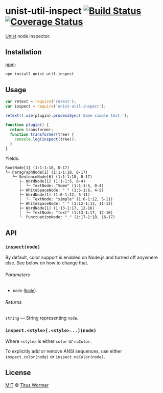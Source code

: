 # unist-util-inspect [![Build Status][build-badge]][build-page] [![Coverage Status][coverage-badge]][coverage-page]

[Unist][] node inspector.

## Installation

[npm][]:

```bash
npm install unist-util-inspect
```

## Usage

```javascript
var retext = require('retext');
var inspect = require('unist-util-inspect');

retext().use(plugin).processSync('Some simple text.');

function plugin() {
  return transformer;
  function transformer(tree) {
    console.log(inspect(tree));
  }
}
```

Yields:

```text
RootNode[1] (1:1-1:18, 0-17)
└─ ParagraphNode[1] (1:1-1:18, 0-17)
   └─ SentenceNode[6] (1:1-1:18, 0-17)
      ├─ WordNode[1] (1:1-1:5, 0-4)
      │  └─ TextNode: "Some" (1:1-1:5, 0-4)
      ├─ WhiteSpaceNode: " " (1:5-1:6, 4-5)
      ├─ WordNode[1] (1:6-1:12, 5-11)
      │  └─ TextNode: "simple" (1:6-1:12, 5-11)
      ├─ WhiteSpaceNode: " " (1:12-1:13, 11-12)
      ├─ WordNode[1] (1:13-1:17, 12-16)
      │  └─ TextNode: "text" (1:13-1:17, 12-16)
      └─ PunctuationNode: "." (1:17-1:18, 16-17)
```

## API

### `inspect(node)`

By default, color support is enabled on Node.js and turned off anywhere else.
See below on how to change that.

###### Parameters

*   `node` ([`Node`][node]).

###### Returns

`string` — String representing `node`.

### `inspect.<style>[.<style>...](node)`

Where `<style>` is either `color` or `noColor`.

To explicitly add or remove ANSI sequences, use either `inspect.color(node)`
or `inspect.noColor(node)`.

## License

[MIT][license] © [Titus Wormer][author]

<!-- Definition -->

[build-badge]: https://img.shields.io/travis/syntax-tree/unist-util-inspect.svg

[build-page]: https://travis-ci.org/syntax-tree/unist-util-inspect

[coverage-badge]: https://img.shields.io/codecov/c/github/syntax-tree/unist-util-inspect.svg

[coverage-page]: https://codecov.io/github/syntax-tree/unist-util-inspect?branch=master

[unist]: https://github.com/syntax-tree/unist

[npm]: https://docs.npmjs.com/cli/install

[node]: https://github.com/syntax-tree/unist#node

[license]: LICENSE

[author]: http://wooorm.com
